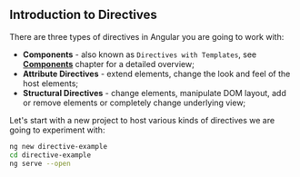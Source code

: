 ## Introduction to Directives

There are three types of directives in Angular you are going to work with:

- **Components** - also known as `Directives with Templates`, see **[Components](ch05-01-components.md)** chapter for a detailed overview;
- **Attribute Directives** - extend elements, change the look and feel of the host elements;
- **Structural Directives** - change elements, manipulate DOM layout, add or remove elements or completely change underlying view;

Let's start with a new project to host various kinds of directives we are going to experiment with:

```sh
ng new directive-example
cd directive-example
ng serve --open
```
